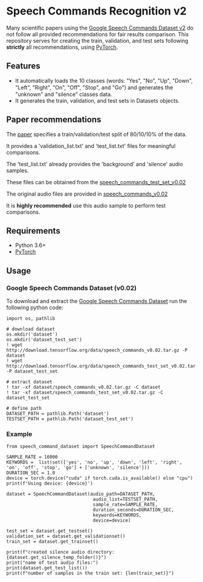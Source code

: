 # Speech Commands Recognition v2

Many scientific papers using the [Google Speech Commands Dataset v2](https://arxiv.org/abs/1804.03209) do not follow all provided recommendations for fair results comparison.
This repository serves for creating the train, validation, and test sets following **strictly** all recommendations, using [PyTorch](http://pytorch.org).

## Features
- It automatically loads the 10 classes (words: "Yes", "No", "Up", "Down", "Left", "Right", "On", "Oﬀ", "Stop", and "Go") and generates the "unknown" and "silence" classes data.
- It generates the train, validation, and test sets in Datasets objects.

## Paper recommendations
The [paper](https://arxiv.org/abs/1804.03209) specifies a train/validation/test split of 80/10/10% of the data.

It provides a 'validation_list.txt' and 'test_list.txt' files for meaningful comparisons.

The 'test_list.txt' already provides the 'background' and 'silence' audio samples.

These files can be obtained from the [speech_commands_test_set_v0.02](http://download.tensorflow.org/data/speech_commands_test_set_v0.02.tar.gz)

The original audio files are provided in [speech_commands_v0.02](http://download.tensorflow.org/data/speech_commands_v0.02.tar.gz)

It is **highly recommended** use this audio sample to perform test comparisons.

## Requirements

* Python 3.6+
* [PyTorch](https://github.com/pytorch/pytorch#installation)

## Usage

### Google Speech Commands Dataset (v0.02)
To download and extract the [Google Speech Commands Dataset](https://arxiv.org/abs/1804.03209) run the following python code:

```
import os, pathlib

# download dataset
os.mkdir('dataset')
os.mkdir('dataset_test_set')
! wget http://download.tensorflow.org/data/speech_commands_v0.02.tar.gz -P dataset
! wget http://download.tensorflow.org/data/speech_commands_test_set_v0.02.tar.gz -P dataset_test_set

# extract dataset
! tar -xf dataset/speech_commands_v0.02.tar.gz -C dataset
! tar -xf dataset/speech_commands_test_set_v0.02.tar.gz -C dataset_test_set

# define path
DATASET_PATH = pathlib.Path('dataset')
TESTSET_PATH = pathlib.Path('dataset_test_set')
```

### Example
```
from speech_command_dataset import SpeechCommandDataset

SAMPLE_RATE = 16000
KEYWORDS =  list(set(['yes', 'no', 'up', 'down', 'left', 'right', 'on', 'off', 'stop', 'go'] + ['unknown', 'silence']))
DURATION_SEC = 1.0
device = torch.device("cuda" if torch.cuda.is_available() else "cpu")
print(f'Using device: {device}')

dataset = SpeechCommandDataset(audio_path=DATASET_PATH, 
                                audio_list=TESTSET_PATH,
                                sample_rate=SAMPLE_RATE,
                                duration_seconds=DURATION_SEC,
                                keywords=KEYWORDS,
                                device=device)

test_set = dataset.get_testset()
validation_set = dataset.get_validationset()
train_set = dataset.get_trainset()

print(f"created silence audio directory: {dataset.get_silence_temp_folder()}")
print("name of test audio files:")
print(dataset.get_test_list())
print(f"number of samples in the train set: {len(train_set)}")
```